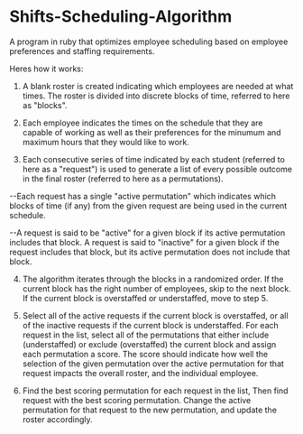 # Shifts-Scheduling-Algorithm

A program in ruby that optimizes employee scheduling based on employee preferences and staffing requirements. 

Heres how it works:

1. A blank roster is created indicating which employees are needed at what times. The roster is divided into discrete blocks of time, referred to here as "blocks". 

2. Each employee indicates the times on the schedule that they are capable of working as well as their preferences for the minumum and maximum hours that they would like to work.

3. Each consecutive series of time indicated by each student (referred to here as a "request") is used to generate a list of every possible outcome in the final roster (referred to here as a permutations). 

--Each request has a single "active permutation" which indicates which blocks of time (if any) from the given request are being used in the current schedule.

--A request is said to be "active" for a given block if its active permutation includes that block. A request is said to "inactive" for a given block if the request includes that block, but its active permutation does not include that block.

4. The algorithm iterates through the blocks in a randomized order. If the current block has the right number of employees, skip to the next block. If the current block is overstaffed or understaffed, move to step 5.

5. Select all of the active requests if the current block is overstaffed, or all of the inactive requests if the current block is understaffed. For each request in the list, select all of the permutations that either include (understaffed) or exclude (overstaffed) the current block and assign each permutation a score. The score should indicate how well the selection of the given permutation over the active permutation for that request impacts the overall roster, and the individual employee.

6. Find the best scoring permutation for each request in the list, Then find request with the best scoring permutation. Change the active permutation for that request to the new permutation, and update the roster accordingly.


